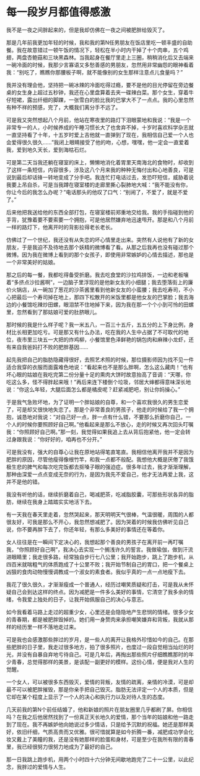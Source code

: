# 每一段岁月都值得感激

我不是一夜之间胖起来的，但是我却仿佛在一夜之间被肥胖给毁灭了。 

那是几年前我更加年轻的时候，我和我的第N任男朋友在饭店里吃一顿丰盛的自助餐。我在故意错过一顿午饭的情况下，轻松在半小时内干掉了十个肉串，五个鸡翅，两盘杏鲍菇和三块黑森林。当我起身在餐厅里走上三圈，稍稍消化后又去端来一碗冷面的时候，我那少言寡语又多愁善感的男朋友，忽然用非常幽怨的眼神看着我：“别吃了，瞧瞧你那腰板子啊，就不能像别的女生那样注意点儿食量吗？” 

我并没有理会他，坚持把一碗冰辣的冷面吃得过瘾，要不是他的目光停留在旁边餐桌的女生身上超过五秒钟，我还在心里盘算着去夹一碟辣白菜。那个女生，穿着牛仔短裙，露出纤细的脚踝，一张雪白的脸比我的巴掌大不了一点点。我的心里忽然有种不祥的预感，完了，大概我们离分手不远了。 

可是我又突然想起八个月前，他站在寒夜里的路灯下泪眼蒙地和我说：“我是一个非常专一的人，小时候养成的午睡习惯长大了也舍弃不掉，十岁时喜欢科学杂志就一直坚持看了十年，十五岁时爱上吉他就一直弹到了现在，我相信自己爱一个人也会爱得很久很久……”我闭上眼睛接受了他的吻，心想，嘿嘿，他一定会一直爱着我，爱到地久天长，爱到海枯石烂。 

可是第二天当我还躺在寝室的床上，懒懒地消化着胃里天南海北的食物时，却收到了这样一条短信，内容很多，涉及这八个月来我的种种无悔付出和心地善良，可是说到最后却话锋一转地变成了分手吧。我连忙打电话过去，发恐吓短信，威胁着说我要上吊自杀，可是当我蹲在寝室楼的走廊里撕心裂肺地大喊：“我不能没有你，你让今后的我怎么办呢？”电话那头的他叹了口气：“别闹了，不爱了，就是不爱了。” 

后来他把我送给他的东西全部打包，在寝室楼前郑重地交给我。我的手指碰到他的手背，犹豫着要不要索要一个拥抱，可是他居然嫌弃地迅速甩开。那是和八个月前一样的路灯下，他离开时的背影拉得老长老长。 

仿佛过了一个世纪，我还没有从失恋的坏心情里走出来。突然有人说他有了新的女朋友，于是我迫不及待地去那个妖精的微博看了看。从那之后我再也没有碰过那个微博。因为我在微博上看到的那个女孩子，即使用非常嫉妒的心情去描述，那也是一个非常美好的姑娘。 

那之后的每一餐，我都吃得备受折磨。我去吃食堂的沙拉鸡排饭，一边和老板嚷着“多挤点沙拉酱啊”，一边脑子里浮现的是他新女友的小细腿；我去堕落街上的廉价火锅店，从一碗加了葱花的沙茶酱里看到他新女友的小蛮腰；我去吃寿司，不小心把最后一个寿司掉在地上，那四下松散开的米饭里都是他女友的巴掌脸；我去海边的小餐馆吃辣炒田螺，眼泪禁不住地掉下来，因为我在那一个个小到可怜的田螺里，忽然看到了那姑娘可爱的肚脐眼儿。 

那时候的我是什么样子呢？我一米五八，一百三十五斤，五五分的上下身比例，身材比长相更加吃亏。可是那又有什么办法，吃在我的人生中占据了不可取代的地位，夜市里三块五一大把的炸鸡柳，小餐馆里色泽鲜艳的锅包肉和麻辣小龙虾，还有来自我爸妈打不败的肥胖基因…… 

起先我把自己的脂肪隐藏得很好，去照艺术照的时候，那位摄影师因为找不见一件适合我穿的衣服而面露难色地说：“看起来也不是那么胖啊，怎么这么藏肉！”也有坏心眼的姑娘在我吃完第二份分量十足的熏肉大饼时故意抬高了音调：“天哪，你吃这么多，怪不得胖起来哦！”再后来连下楼倒个垃圾，邻居大婶都得意味深长地说：“你这么年轻，大腿后面怎么都是橘皮呢？赶紧减肥吧，别让你妈操心。” 

于是我气急败坏地，为了证明一个胖姑娘的自尊，和一个喜欢我很久的男生恋爱了，可是却又很快地失恋了。那是个非常善良的男孩子，他走的时候给了我一个拥抱，诚恳地对我说：“对自己好一点，胖一点有什么错，不要那么折磨你自己，一个人的时候你要照顾好自己啊。”他看起来是那么不放心，走的时候又再次回头叮嘱我：“你照顾好自己啊。”那一刻，我觉得如果我追上去从背后抱紧他，他一定会转过身跟我说：“你好好的，咱再也不分开。” 

可是我没有，强大的自尊心让我在原地站得笔直笔直。我相信他离开我并不是因为肥胖的原因，尽管他瘦得像根竹竿，和我一点都不般配。我想他大概是厌倦了我饿极生悲的脾气和每次吃完饭都去抠嗓子眼的强迫症。很多年过去，我才渐渐理解，那种由深爱一点点变成无奈的行为，是因为我先不爱自己，他才无法再爱上我，这并不是他的错。 

我没有听他的话，继续折磨着自己，喝减肥茶，吃减脂胶囊，可那些形状各异的脂肪，继续在我身上踏踏实实地活下去。 

有一天我在春天里走着，忽然哭起来，那天明明天气很棒，气温很暖，周围的人都很友好，可我是那么不开心，我忽然想减肥了。因为哭着的时候我仿佛听见自己说，你不要再胖下去了，你还年轻，有那么多美好的事情还在等着你。 

女人往往是在一瞬间下定决心的，我想起那个善良的男孩子在离开前一再叮嘱我，“你照顾好自己啊”，我决心去实现一个搁浅许久的誓言。我做瑜伽，做到汗流进眼睛里；我走很多路，经常独自步行七八公里；我开始跑步，跳上了跑步机，从四百米就喘粗气的体质跑成了十公里不败；我开始节制自己的胃口，把一个餐桌上凶狠的食肉动物慢慢调教成一个淑女的素食者。我似乎真的一点一点地瘦下去。 

我花了很久很久，才渐渐瘦成一个普通人，经历过嘲笑质疑和打击，可是我从未怀疑自己会到达这样的终点。因为减肥是一件多么美好的事情，它清空了我多余的情绪，令我爱上独处的日子，让我开始佩服自己的决心与意志。 

如今我看着马路上走过的超重少女，心里还是会隐隐地产生悲悯的情绪。很多少女的青春期，都是被肥胖毁掉的。她们用一身赘肉来承担嘲笑嫌弃和背叛，我就从那样的经历里一样不落地走过来。 

可是我也会感激那些胖过的岁月，是一些人的离开让我格外珍惜如今的自己。在那些肥胖的日子里，我走过很多地方，拍了很多照片，也度过一段自觉相当灿烂的时光，并没有自暴自弃地亏待自己。可是几年后，再掏出那些照片仔细瞧瞧那时的年少青春，总觉得那样的美景，是该配一副更好的模样。这份心情，便是我对人生的觉醒。 

一个女人，可以被很多东西毁灭，爱情的背叛，友情的疏离，亲情的冷漠，可是却最不可以被肥胖摧毁，那是你亲手把自己毁灭。脂肪无法评定一个人的本质，但是它却在某个程度上显示了一个人的决心和执行力以及对待人生的态度。 

几天前我的第N个前任结婚了，他和新娘的照片在朋友圈里几乎都刷了屏。你相信吗？在我之后他居然找到了一份真正天长地久的爱情，那个当年的姑娘和他一路走到了现在。我不再嫉妒他向她说过多少情话，只是给予沉默的祝福。她还是那样美好，依旧纤细，气质高贵而又优雅。很可惜就算是如今折腾一番，减肥成功学会化妆又戴上了美瞳的我，还是没有她那样的脸蛋和身材，可是至少在我所有限的青春里，我已经很努力很努力地成为了最好的自己。 

那一日我跳上跑步机，用两个小时四十六分钟无间歇地跑完了二十一公里，以此纪念，我胖过的爱情与人生。